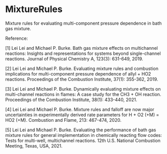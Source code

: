 # MixtureRules

Mixture rules for evaluating multi-component pressure dependence in bath gas mixture.

Reference: 

[1] Lei Lei and Michael P. Burke. Bath gas mixture effects on multichannel reactions: Insights and representations for systems beyond single-channel reactions. Journal of Physical Chemistry A, 123(3): 631-649, 2019. 

[2] Lei Lei and Michael P. Burke. Evaluating mixture rules and combustion implications for multi-component pressure dependence of allyl + HO2 reactions. Proceedings of the Combustion Institute, 37(1): 355-362, 2019. 

[3] Lei Lei and Michael P. Burke. Dynamically evaluating mixture effects on multi-channel reactions in flames: A case study for the CH3 + OH reaction. Proceedings of the Combustion Institute, 38(1): 433-440, 2021. 

[4] Lei Lei and Michael P. Burke. Mixture rules and falloff are now major uncertainties in experimentally derived rate parameters for H + O2 (+M) = HO2 (+M). Combustion and
Flame, 213: 467-474, 2020. 

[5] Lei Lei and Michael P. Burke. Evaluating the performance of bath gas mixture rules for general implementation in chemically reacting flow codes: Tests for multi-well, multichannel reactions. 12th U.S. National Combustion Meeting, Texas, USA, 2021.
